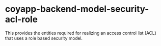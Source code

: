 # coyapp-backend-model-security-acl-role

This provides the entities required for realizing an access control list (ACL)
that uses a role based security model.

